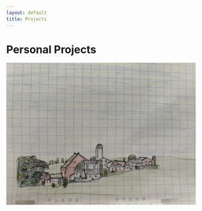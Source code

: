 ```yaml
---
layout: default
title: Projects
---
```

# Personal Projects

<img src="/assets/images/IMG_5184.jpg" alt = "sketch" width = "600">